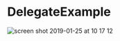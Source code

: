 # DelegateExample
![screen shot 2019-01-25 at 10 17 12](https://user-images.githubusercontent.com/16110999/51723648-7b70a180-208c-11e9-821d-95482c884bc9.png)
